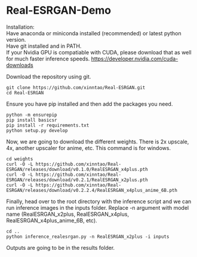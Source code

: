 # Real-ESRGAN-Demo

Installation:  
Have anaconda or miniconda installed (recommended) or latest python version.  
Have git installed and in PATH.  
If your Nvidia GPU is compatiable with CUDA, please download that as well for much faster inference speeds. https://developer.nvidia.com/cuda-downloads  
  
Download the repository using git.  
```
git clone https://github.com/xinntao/Real-ESRGAN.git
cd Real-ESRGAN
```
Ensure you have pip installed and then add the packages you need.  
```
python -m ensurepip
pip install basicsr
pip install -r requirements.txt
python setup.py develop
```
Now, we are going to download the different weights. There is 2x upscale, 4x, another upscaler for anime, etc. This command is for windows.  
```
cd weights
curl -O -L https://github.com/xinntao/Real-ESRGAN/releases/download/v0.1.0/RealESRGAN_x4plus.pth
curl -O -L https://github.com/xinntao/Real-ESRGAN/releases/download/v0.2.1/RealESRGAN_x2plus.pth
curl -O -L https://github.com/xinntao/Real-ESRGAN/releases/download/v0.2.2.4/RealESRGAN_x4plus_anime_6B.pth
```
Finally, head over to the root directory with the inference script and we can run inference images in the inputs folder. Replace -n argument with model name (RealESRGAN_x2plus, RealESRGAN_x4plus, RealESRGAN_x4plus_anime_6B, etc).  
```
cd ..
python inference_realesrgan.py -n RealESRGAN_x2plus -i inputs 
```
Outputs are going to be in the results folder.  
